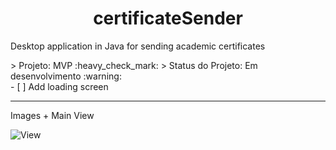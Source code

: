 <h1 align="center"> certificateSender </h1>
<p align="justify"> Desktop application in Java for sending academic certificates </p>
> Projeto: MVP :heavy_check_mark:
> Status do Projeto: Em desenvolvimento :warning:
<br>
- [ ] Add loading screen
<hr>
Images
+ Main View

![View](https://github.com/CassioRitse/certificateSender/assets/52689135/bfcf117b-1dd6-43f2-8bfc-748a5e8a075b)
